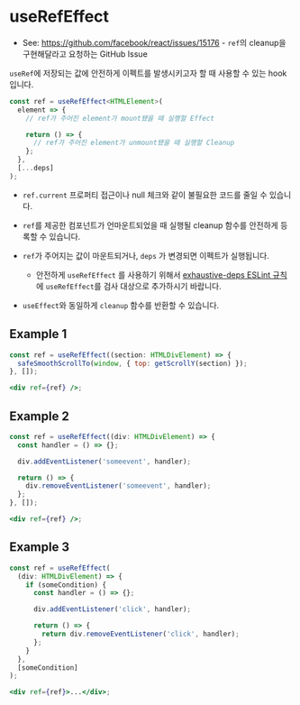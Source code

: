 # useRefEffect

- See: https://github.com/facebook/react/issues/15176 - `ref`의 cleanup을 구현해달라고 요청하는 GitHub Issue

`useRef`에 저장되는 값에 안전하게 이펙트를 발생시키고자 할 때 사용할 수 있는 hook입니다.

```typescript
const ref = useRefEffect<HTMLElement>(
  element => {
    // ref가 주어진 element가 mount됐을 때 실행할 Effect

    return () => {
      // ref가 주어진 element가 unmount됐을 때 실행할 Cleanup
    };
  },
  [...deps]
);
```

- `ref.current` 프로퍼티 접근이나 null 체크와 같이 불필요한 코드를 줄일 수 있습니다.
- `ref`를 제공한 컴포넌트가 언마운트되었을 때 실행될 cleanup 함수를 안전하게 등록할 수 있습니다.

- `ref`가 주어지는 값이 마운트되거나, `deps` 가 변경되면 이펙트가 실행됩니다.
  - 안전하게 `useRefEffect` 를 사용하기 위해서 [exhaustive-deps ESLint 규칙](https://github.com/facebook/react/tree/main/packages/eslint-plugin-react-hooks#advanced-configuration)에 `useRefEffect`를 검사 대상으로 추가하시기 바랍니다.
- `useEffect`와 동일하게 `cleanup` 함수를 반환할 수 있습니다.

## Example 1

```jsx
const ref = useRefEffect((section: HTMLDivElement) => {
  safeSmoothScrollTo(window, { top: getScrollY(section) });
}, []);

<div ref={ref} />;
```

## Example 2

```jsx
const ref = useRefEffect((div: HTMLDivElement) => {
  const handler = () => {};

  div.addEventListener('someevent', handler);

  return () => {
    div.removeEventListener('someevent', handler);
  };
}, []);

<div ref={ref} />;
```

## Example 3

```jsx
const ref = useRefEffect(
  (div: HTMLDivElement) => {
    if (someCondition) {
      const handler = () => {};

      div.addEventListener('click', handler);

      return () => {
        return div.removeEventListener('click', handler);
      };
    }
  },
  [someCondition]
);

<div ref={ref}>...</div>;
```
